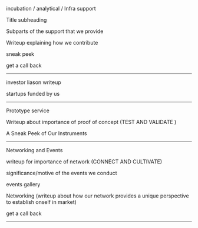incubation / analytical / Infra support

Title 
subheading

Subparts of the support that we provide

Writeup explaining how we contribute

sneak peek 

get a call back 

---------------------------------------------------------------

investor liason 
writeup 

startups funded by us 

---------------------------------------------------------------

Prototype service

Writeup about importance of proof of concept (TEST AND VALIDATE
)

A Sneak Peek of Our Instruments

---------------------------------------------------------------

Networking and Events

writeup for importance of network (CONNECT AND CULTIVATE)

significance/motive of the events we conduct

events gallery 

Networking (writeup about how our network provides a unique perspective to establish onself in market)

get a call back 

---------------------------------------------------------------
